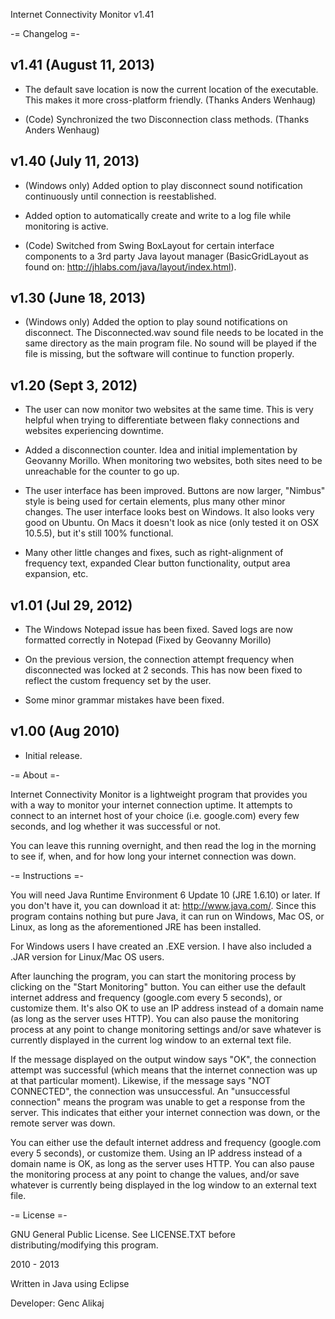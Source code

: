 Internet Connectivity Monitor v1.41


-= Changelog =-


v1.41 (August 11, 2013)
---------------------------

- The default save location is now the current location of the executable. This makes it more cross-platform friendly. (Thanks Anders Wenhaug)

- (Code) Synchronized the two Disconnection class methods. (Thanks Anders Wenhaug)


v1.40 (July 11, 2013)
---------------------------

- (Windows only) Added option to play disconnect sound notification continuously until connection is reestablished.

- Added option to automatically create and write to a log file while monitoring is active.

- (Code) Switched from Swing BoxLayout for certain interface components to a 3rd party Java layout manager (BasicGridLayout as found on: http://jhlabs.com/java/layout/index.html).


v1.30 (June 18, 2013)
---------------------------

- (Windows only) Added the option to play sound notifications on disconnect. The Disconnected.wav sound file needs to be located in the same directory as the main program file. No sound will be played if the file is missing, but the software will continue to function properly.


v1.20 (Sept 3, 2012)
---------------------------

- The user can now monitor two websites at the same time. This is very helpful when trying to differentiate between flaky connections and websites experiencing downtime.

- Added a disconnection counter. Idea and initial implementation by Geovanny Morillo. When monitoring two websites, both sites need to be unreachable for the counter to go up.

- The user interface has been improved. Buttons are now larger, "Nimbus" style is being used for certain elements, plus many other minor changes. The user interface looks best on Windows. It also looks very good on Ubuntu. On Macs it doesn't look as nice (only tested it on OSX 10.5.5), but it's still 100% functional.

- Many other little changes and fixes, such as right-alignment of frequency text, expanded Clear button functionality, output area expansion, etc.


v1.01 (Jul 29, 2012)
---------------------------

- The Windows Notepad issue has been fixed. Saved logs are now formatted correctly in Notepad (Fixed by Geovanny Morillo)

- On the previous version, the connection attempt frequency when disconnected was locked at 2 seconds. This has now been fixed to reflect the custom frequency set by the user.

- Some minor grammar mistakes have been fixed.


v1.00 (Aug 2010)
---------------------------

- Initial release.




-= About =-

Internet Connectivity Monitor is a lightweight program that provides you with a way to monitor your internet connection uptime. It attempts to connect to an internet host of your choice (i.e. google.com) every few seconds, and log whether it was successful or not.

You can leave this running overnight, and then read the log in the morning to see if, when, and for how long your internet connection was down.



-= Instructions =-

You will need Java Runtime Environment 6 Update 10 (JRE 1.6.10) or later. If you don't have it, you can download it at: http://www.java.com/. Since this program contains nothing but pure Java, it can run on Windows, Mac OS, or Linux, as long as the aforementioned JRE has been installed. 

For Windows users I have created an .EXE version. I have also included a .JAR version for Linux/Mac OS users.

After launching the program, you can start the monitoring process by clicking on the "Start Monitoring" button. You can either use the default internet address and frequency (google.com every 5 seconds), or customize them. It's also OK to use an IP address instead of a domain name (as long as the server uses HTTP). You can also pause the monitoring process at any point to change monitoring settings and/or save whatever is currently displayed in the current log window to an external text file.

If the message displayed on the output window says "OK", the connection attempt was successful (which means that the internet connection was up at that particular moment). Likewise, if the message says "NOT CONNECTED", the connection was unsuccessful. An "unsuccessful connection" means the program was unable to get a response from the server. This indicates that either your internet connection was down, or the remote server was down. 

You can either use the default internet address and frequency (google.com every 5 seconds), or customize them. Using an IP address instead of a domain name is OK, as long as the server uses HTTP. You can also pause the monitoring process at any point to change the values, and/or save whatever is currently being displayed in the log window to an external text file.



-= License =-

GNU General Public License. See LICENSE.TXT before distributing/modifying this program.


2010 - 2013

Written in Java using Eclipse

Developer: Genc Alikaj
